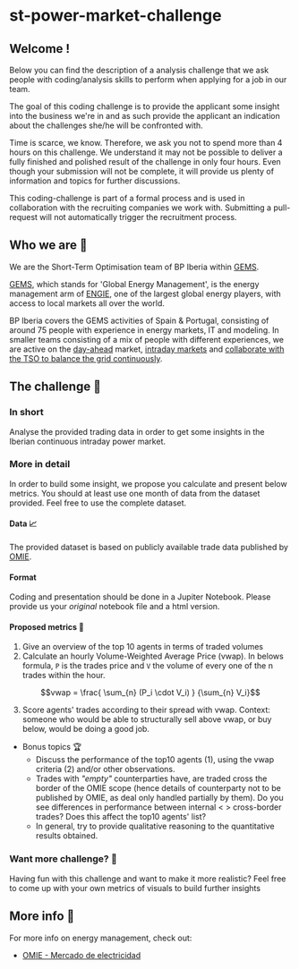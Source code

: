 # st-power-market-challenge

## Welcome !

Below you can find the description of a analysis challenge that we ask people with coding/analysis skills to perform when applying for a job in our team.

The goal of this coding challenge is to provide the applicant some insight into the business we're in and as such provide the applicant an indication about the challenges she/he will be confronted with. 

Time is scarce, we know. Therefore, we ask you not to spend more than 4 hours on this challenge. We understand it may not be possible to deliver a fully finished and polished result of the challenge in only four hours. Even though your submission will not be complete, it will provide us plenty of information and topics for further discussions.

This coding-challenge is part of a formal process and is used in collaboration with the recruiting companies we work with.  Submitting a pull-request will not automatically trigger the recruitment process.
## Who we are :circus_tent:

We are the Short-Term Optimisation team of BP Iberia within [GEMS](https://gems.engie.com/).

[GEMS](https://gems.engie.com/), which stands for 'Global Energy Management', is the energy management arm of [ENGIE](https://www.engie.com/), one of the largest global energy players, 
with access to local markets all over the world.  

BP Iberia covers the GEMS activities of Spain & Portugal, consisting of around 75 people with experience in energy markets, IT and modeling. In smaller teams consisting of a mix of people with different experiences, we are active on the [day-ahead](https://en.wikipedia.org/wiki/European_Power_Exchange#Day-ahead_markets) market, [intraday markets](https://en.wikipedia.org/wiki/European_Power_Exchange#Intraday_markets) and [collaborate with the TSO to balance the grid continuously](https://en.wikipedia.org/wiki/Transmission_system_operator#Electricity_market_operations).

## The challenge :rocket:

### In short
Analyse the provided trading data in order to get some insights in the Iberian continuous intraday power market. 

### More in detail
In order to build some insight, we propose you calculate and present below metrics. You should at least use one month of data from the dataset provided. 
Feel free to use the complete dataset. 

#### Data :chart_with_upwards_trend:
The provided dataset is based on publicly available trade data published by [OMIE](https://www.omie.es/es/file-access-list). 

#### Format
Coding and presentation should be done in a Jupiter Notebook. Please provide us your _original_ notebook file and a html version.

#### Proposed metrics :straight_ruler:
1. Give an overview of the top 10 agents in terms of traded volumes
2. Calculate an hourly Volume-Weighted Average Price (vwap). In belows formula, `P` is the trades price and `V` the volume of every one of the n trades within the hour. 
```math
vwap = \frac{ \sum_{n} (P_i \cdot V_i) } {\sum_{n} V_i}
```
3. Score agents' trades according to their spread with vwap. Context: someone who would be able to structurally sell above vwap, or buy below, would be doing a good job.  

* Bonus topics :trophy:
  * Discuss the performance of the top10 agents (1), using the vwap criteria (2) and/or other observations. 
  * Trades with _"empty"_ counterparties have, are traded cross the border of the OMIE scope (hence details of counterparty not to be published by OMIE, as deal only handled partially by them). 
    Do you see differences in performance between internal < > cross-border trades? Does this affect the top10 agents' list?
  * In general, try to provide qualitative reasoning to the quantitative results obtained. 
  
### Want more challenge? :money_with_wings:

Having fun with this challenge and want to make it more realistic? Feel free to come up with your own metrics of visuals to build further insights 


## More info :bank:

For more info on energy management, check out:

 - [OMIE - Mercado de electricidad](https://www.omie.es/es/mercado-de-electricidad)
